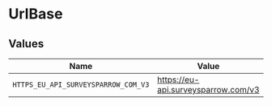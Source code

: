 # UrlBase


## Values

| Name                                | Value                               |
| ----------------------------------- | ----------------------------------- |
| `HTTPS_EU_API_SURVEYSPARROW_COM_V3` | https://eu-api.surveysparrow.com/v3 |
